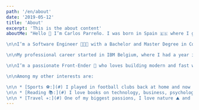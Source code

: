 ```yaml
---
path: '/en/about'
date: '2019-05-12'
title: 'About'
excerpt: 'This is the about content'
aboutMe: "Hello 👋 I’m Carlos Parreño. I was born in Spain 🇪🇸 where I grew up. Since the age of 25 I’ve lived in Norway 🇳🇴 , Belgium 🇧🇪 and Ireland 🇮🇪 currently.

\n\nI’m a Software Engineer 👨🏻‍💻 with a Bachelor and Master Degree in Computer Science that I acquired in the University of Huelva (Spain) and the University of Stavanger (Norway).

\n\nMy professional career started in IBM Belgium, where I had a year internship. Things went well 🎉 and I moved to IBM Ireland in Dublin, where the European Technology Campus is located 🏰. I worked there until 2022 when my former team IBM Watson Health became an independent company called Merative, where I'm currently working.

\n\nI’m a passionate Front-Ender 🤟 who loves building modern and fast web applications, I am an ambitious learner always keen to keep up with the latest advancements. I enjoy working with tech-lovers whom I learn tones from and share my expertise with.

\n\nAmong my other interests are:

\n\n * [Sports ⚽:](#) I played in football clubs back at home and now I play for fun, I also like yoga and inline skating.
\n\n * [Reading 📚:](#) I love books on technology, business, psychology, leadership, wellbeing and personal growth.
\n\n * [Travel ✈️:](#) One of my biggest passions, I love nature ⛰ and adventure 🤠. I’ve been to 6 continents and hopefully I’ll go to Antarctica one day and fulfill my dream of being in all 7 continents."
---
```

